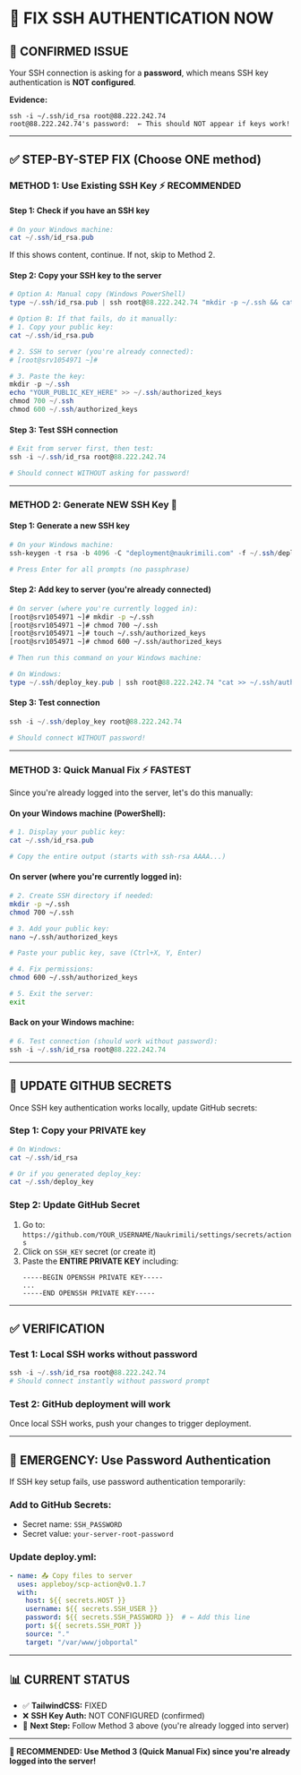 # 🔐 FIX SSH AUTHENTICATION NOW

## 🚨 **CONFIRMED ISSUE**

Your SSH connection is asking for a **password**, which means SSH key authentication is **NOT configured**.

**Evidence:**
```
ssh -i ~/.ssh/id_rsa root@88.222.242.74
root@88.222.242.74's password:  ← This should NOT appear if keys work!
```

---

## ✅ **STEP-BY-STEP FIX** (Choose ONE method)

### **METHOD 1: Use Existing SSH Key** ⚡ **RECOMMENDED**

#### **Step 1: Check if you have an SSH key**
```powershell
# On your Windows machine:
cat ~/.ssh/id_rsa.pub
```

If this shows content, continue. If not, skip to Method 2.

#### **Step 2: Copy your SSH key to the server**
```powershell
# Option A: Manual copy (Windows PowerShell)
type ~/.ssh/id_rsa.pub | ssh root@88.222.242.74 "mkdir -p ~/.ssh && cat >> ~/.ssh/authorized_keys"

# Option B: If that fails, do it manually:
# 1. Copy your public key:
cat ~/.ssh/id_rsa.pub

# 2. SSH to server (you're already connected):
# [root@srv1054971 ~]#

# 3. Paste the key:
mkdir -p ~/.ssh
echo "YOUR_PUBLIC_KEY_HERE" >> ~/.ssh/authorized_keys
chmod 700 ~/.ssh
chmod 600 ~/.ssh/authorized_keys
```

#### **Step 3: Test SSH connection**
```powershell
# Exit from server first, then test:
ssh -i ~/.ssh/id_rsa root@88.222.242.74

# Should connect WITHOUT asking for password!
```

---

### **METHOD 2: Generate NEW SSH Key** 🔑

#### **Step 1: Generate a new SSH key**
```powershell
# On your Windows machine:
ssh-keygen -t rsa -b 4096 -C "deployment@naukrimili.com" -f ~/.ssh/deploy_key

# Press Enter for all prompts (no passphrase)
```

#### **Step 2: Add key to server (you're already connected)**
```bash
# On server (where you're currently logged in):
[root@srv1054971 ~]# mkdir -p ~/.ssh
[root@srv1054971 ~]# chmod 700 ~/.ssh
[root@srv1054971 ~]# touch ~/.ssh/authorized_keys
[root@srv1054971 ~]# chmod 600 ~/.ssh/authorized_keys

# Then run this command on your Windows machine:
```

```powershell
# On Windows:
type ~/.ssh/deploy_key.pub | ssh root@88.222.242.74 "cat >> ~/.ssh/authorized_keys"
```

#### **Step 3: Test connection**
```powershell
ssh -i ~/.ssh/deploy_key root@88.222.242.74

# Should connect WITHOUT password!
```

---

### **METHOD 3: Quick Manual Fix** ⚡ **FASTEST**

Since you're already logged into the server, let's do this manually:

#### **On your Windows machine (PowerShell):**
```powershell
# 1. Display your public key:
cat ~/.ssh/id_rsa.pub

# Copy the entire output (starts with ssh-rsa AAAA...)
```

#### **On server (where you're currently logged in):**
```bash
# 2. Create SSH directory if needed:
mkdir -p ~/.ssh
chmod 700 ~/.ssh

# 3. Add your public key:
nano ~/.ssh/authorized_keys

# Paste your public key, save (Ctrl+X, Y, Enter)

# 4. Fix permissions:
chmod 600 ~/.ssh/authorized_keys

# 5. Exit the server:
exit
```

#### **Back on your Windows machine:**
```powershell
# 6. Test connection (should work without password):
ssh -i ~/.ssh/id_rsa root@88.222.242.74
```

---

## 🔑 **UPDATE GITHUB SECRETS**

Once SSH key authentication works locally, update GitHub secrets:

### **Step 1: Copy your PRIVATE key**
```powershell
# On Windows:
cat ~/.ssh/id_rsa

# Or if you generated deploy_key:
cat ~/.ssh/deploy_key
```

### **Step 2: Update GitHub Secret**
1. Go to: `https://github.com/YOUR_USERNAME/Naukrimili/settings/secrets/actions`
2. Click on `SSH_KEY` secret (or create it)
3. Paste the **ENTIRE PRIVATE KEY** including:
   ```
   -----BEGIN OPENSSH PRIVATE KEY-----
   ...
   -----END OPENSSH PRIVATE KEY-----
   ```

---

## ✅ **VERIFICATION**

### **Test 1: Local SSH works without password**
```powershell
ssh -i ~/.ssh/id_rsa root@88.222.242.74
# Should connect instantly without password prompt
```

### **Test 2: GitHub deployment will work**
Once local SSH works, push your changes to trigger deployment.

---

## 🚨 **EMERGENCY: Use Password Authentication**

If SSH key setup fails, use password authentication temporarily:

### **Add to GitHub Secrets:**
- Secret name: `SSH_PASSWORD`
- Secret value: `your-server-root-password`

### **Update deploy.yml:**
```yaml
- name: 📤 Copy files to server
  uses: appleboy/scp-action@v0.1.7
  with:
    host: ${{ secrets.HOST }}
    username: ${{ secrets.SSH_USER }}
    password: ${{ secrets.SSH_PASSWORD }}  # ← Add this line
    port: ${{ secrets.SSH_PORT }}
    source: "."
    target: "/var/www/jobportal"
```

---

## 📊 **CURRENT STATUS**

- ✅ **TailwindCSS:** FIXED
- ❌ **SSH Key Auth:** NOT CONFIGURED (confirmed)
- 🔧 **Next Step:** Follow Method 3 above (you're already logged into server)

---

**🎯 RECOMMENDED: Use Method 3 (Quick Manual Fix) since you're already logged into the server!**
